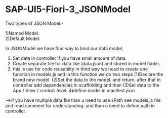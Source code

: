 # SAP-UI5-Fiori-3_JSONModel

Two types of JSON Model:-

1)Named Model. <br>
2)Default Model.

In JSONModel we have four way to bind our data model.
1) Set data in controller if you have small amount of data.
2) Create separate file for data like (data.json) and stored in model folder.
3) this is use for code reusabilty in third way we need to create one function in models.js and in this function we do two steps 
	(1)Declare the brand new model. (2)Set the data to the model. and return. 
	after that in controller add dependencies in scaffolding  and than (3)Set data to the App / View / controll level.
4)define model in manifest.json

-->if you have multiple data file than u need to use sPath see models.js file and read comment for understanding.
	and than u need to define path in controller.